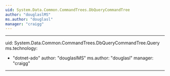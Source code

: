 ```yaml
---
uid: System.Data.Common.CommandTrees.DbQueryCommandTree
author: "douglaslMS"
ms.author: "douglasl"
manager: "craigg"
---
```


---
uid: System.Data.Common.CommandTrees.DbQueryCommandTree.Query
ms.technology: 
  - "dotnet-ado"
author: "douglaslMS"
ms.author: "douglasl"
manager: "craigg"
---
